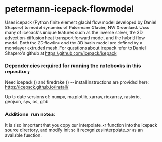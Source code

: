 # petermann-icepack-flowmodel
Uses icepack (Python finite element glacial flow model developed by Daniel Shapero) to model dynamics of Petermann Glacier, NW Greenland. Uses many of icepack's unique features such as the inverse solver, the 3D advection-diffusion heat transport forward model, and the hybrid flow model. Both the 2D flowline and the 3D basin model are defined by a monolayer extruded mesh. For questions about icepack refer to Daniel Shapero's github at https://github.com/icepack/icepack



### Dependencies required for running the notebooks in this repository
Need icepack () and firedrake () -- install instructions are provided here: https://icepack.github.io/install/

Up to date versions of: numpy, matplotlib, xarray, rioxarray, rasterio, geojson, sys, os, glob



### Additional run notes:
It is also important that you copy our interpolate_xr function into the icepack source directory, and modify init so it recognizes interpolate_xr as an available function.

